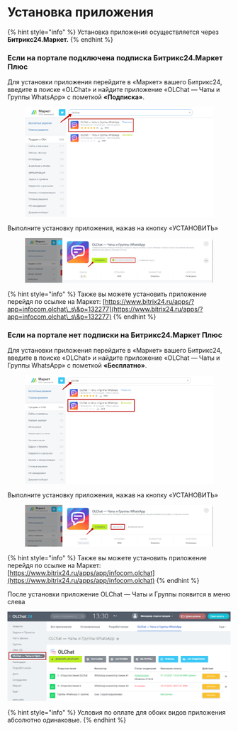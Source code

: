 # Установка приложения

{% hint style="info" %}
Установка приложения осуществляется через **Битрикс24.Маркет.**
{% endhint %}

### Если на портале подключена подписка **Битрикс24.Маркет Плюс**

Для установки приложения перейдите в «Маркет» вашего Битрикс24, введите в поиске «OLChat» и найдите приложение «OLChat — Чаты и Группы WhatsApp» с пометкой **«Подписка»**.

<figure><img src="../.gitbook/assets/image (8) (1).png" alt=""><figcaption></figcaption></figure>

Выполните установку приложения, нажав на кнопку «УСТАНОВИТЬ»

<figure><img src="../.gitbook/assets/image (1) (1) (1) (1) (1) (1).png" alt=""><figcaption></figcaption></figure>

{% hint style="info" %}
Также вы можете установить приложение перейдя по ссылке на Маркет: [https://www.bitrix24.ru/apps/?app=infocom.olchat\_s\&p=132277](https://www.bitrix24.ru/apps/?app=infocom.olchat\_s\&p=132277)
{% endhint %}

### Если на портале нет подписки на **Битрикс24.Маркет Плюс**

Для установки приложения перейдите в «Маркет» вашего Битрикс24, введите в поиске «OLChat» и найдите приложение «OLChat — Чаты и Группы WhatsApp» с пометкой **«Бесплатно»**.

<figure><img src="../.gitbook/assets/image (2) (1) (1) (1) (1) (1).png" alt=""><figcaption></figcaption></figure>

Выполните установку приложения, нажав на кнопку «УСТАНОВИТЬ»

<figure><img src="../.gitbook/assets/image (3) (1) (1) (1) (1) (1).png" alt=""><figcaption></figcaption></figure>

{% hint style="info" %}
Также вы можете установить приложение перейдя по ссылке на Маркет: [https://www.bitrix24.ru/apps/app/infocom.olchat](https://www.bitrix24.ru/apps/app/infocom.olchat)
{% endhint %}

После установки приложение OLChat — Чаты и Группы появится в меню слева

![](<../.gitbook/assets/image (699).png>)

{% hint style="info" %}
Условия по оплате для обоих видов приложения абсолютно одинаковые.
{% endhint %}
